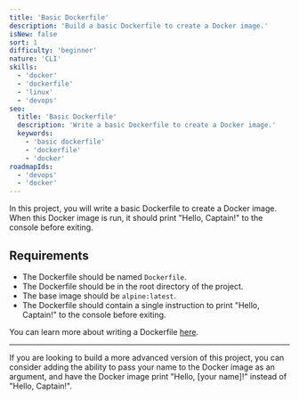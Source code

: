 ```yaml
---
title: 'Basic Dockerfile'
description: 'Build a basic Dockerfile to create a Docker image.'
isNew: false
sort: 1
difficulty: 'beginner'
nature: 'CLI'
skills:
  - 'docker'
  - 'dockerfile'
  - 'linux'
  - 'devops'
seo:
  title: 'Basic Dockerfile'
  description: 'Write a basic Dockerfile to create a Docker image.'
  keywords:
    - 'basic dockerfile'
    - 'dockerfile'
    - 'docker'
roadmapIds:
  - 'devops'
  - 'docker'
---
```


In this project, you will write a basic Dockerfile to create a Docker image. When this Docker image is run, it should print "Hello, Captain!" to the console before exiting.

## Requirements

- The Dockerfile should be named `Dockerfile`.
- The Dockerfile should be in the root directory of the project.
- The base image should be `alpine:latest`.
- The Dockerfile should contain a single instruction to print "Hello, Captain!" to the console before exiting.


You can learn more about writing a Dockerfile [here](https://docs.docker.com/engine/reference/builder/).

<hr />

If you are looking to build a more advanced version of this project, you can consider adding the ability to pass your name to the Docker image as an argument, and have the Docker image print "Hello, [your name]!" instead of "Hello, Captain!".
